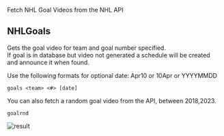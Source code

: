 Fetch NHL Goal Videos from the NHL API

## NHLGoals

Gets the goal video for team and goal number specified.   
If goal is in database but video not generated a schedule will be created and announce it when found.    
  
Use the following formats for optional date: Apr10 or 10Apr or YYYYMMDD
```
goals <team> <#> [date]
```

You can also fetch a random goal video from the API, between 2018,2023.
```
goalrnd
```

![result](https://i.imgur.com/Hu0ChGw.png)
